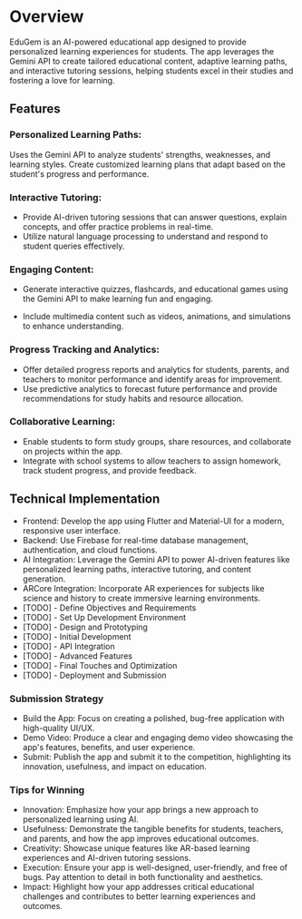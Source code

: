 # Overview
EduGem is an AI-powered educational app designed to provide personalized learning experiences for students. The app leverages the Gemini API to create tailored educational content, adaptive learning paths, and interactive tutoring sessions, helping students excel in their studies and fostering a love for learning.

## Features
### Personalized Learning Paths:

Uses the Gemini API to analyze students' strengths, weaknesses, and learning styles.
Create customized learning plans that adapt based on the student's progress and performance.

### Interactive Tutoring:

- Provide AI-driven tutoring sessions that can answer questions, explain concepts, and offer practice problems in real-time.
- Utilize natural language processing to understand and respond to student queries effectively.

### Engaging Content:

- Generate interactive quizzes, flashcards, and educational games using the Gemini API to make learning fun and engaging.

- Include multimedia content such as videos, animations, and simulations to enhance understanding.

### Progress Tracking and Analytics:

- Offer detailed progress reports and analytics for students, parents, and teachers to monitor performance and identify areas for improvement.
- Use predictive analytics to forecast future performance and provide recommendations for study habits and resource allocation.

### Collaborative Learning:

- Enable students to form study groups, share resources, and collaborate on projects within the app.
- Integrate with school systems to allow teachers to assign homework, track student progress, and provide feedback.

## Technical Implementation

- Frontend: Develop the app using Flutter and Material-UI for a modern, responsive user interface.
- Backend: Use Firebase for real-time database management, authentication, and cloud functions.
- AI Integration: Leverage the Gemini API to power AI-driven features like personalized learning paths, interactive tutoring, and content generation.
- ARCore Integration: Incorporate AR experiences for subjects like science and history to create immersive learning environments.
- [TODO] - Define Objectives and Requirements
- [TODO] - Set Up Development Environment
- [TODO] - Design and Prototyping
- [TODO] - Initial Development
- [TODO] - API Integration
- [TODO] - Advanced Features
- [TODO] - Final Touches and Optimization
- [TODO] - Deployment and Submission

### Submission Strategy
- Build the App: Focus on creating a polished, bug-free application with high-quality UI/UX.
- Demo Video: Produce a clear and engaging demo video showcasing the app's features, benefits, and user experience.
- Submit: Publish the app and submit it to the competition, highlighting its innovation, usefulness, and impact on education.

### Tips for Winning
- Innovation: Emphasize how your app brings a new approach to personalized learning using AI.
- Usefulness: Demonstrate the tangible benefits for students, teachers, and parents, and how the app improves educational outcomes.
- Creativity: Showcase unique features like AR-based learning experiences and AI-driven tutoring sessions.
- Execution: Ensure your app is well-designed, user-friendly, and free of bugs. Pay attention to detail in both functionality and aesthetics.
- Impact: Highlight how your app addresses critical educational challenges and contributes to better learning experiences and outcomes.
